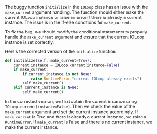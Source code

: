 The buggy function `initialize` in the `IOLoop` class has an issue with the `make_current` argument handling. The function should either make the current IOLoop instance or raise an error if there is already a current instance. The issue is in the if-else conditions for `make_current`.

To fix the bug, we should modify the conditional statements to properly handle the `make_current` argument and ensure that the current IOLoop instance is set correctly.

Here's the corrected version of the `initialize` function:

```python
def initialize(self, make_current=True):
    current_instance = IOLoop.current(instance=False)
    if make_current:
        if current_instance is not None:
            raise RuntimeError("current IOLoop already exists")
        self.make_current()
    elif current_instance is None:
        self.make_current()
```

In the corrected version, we first obtain the current instance using `IOLoop.current(instance=False)`. Then we check the value of the `make_current` argument and set the current instance accordingly. If `make_current` is True and there is already a current instance, we raise a `RuntimeError`. If `make_current` is False and there is no current instance, we make the current instance.
